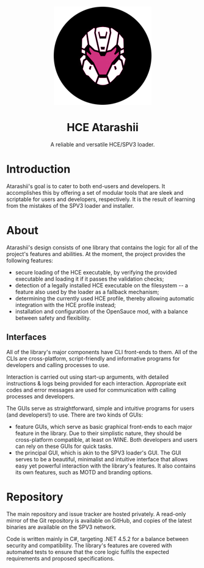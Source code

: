 <html>
    <p align="center">
        <img src="./Atarashii.png"/>
    </p>
    <h1 align="center">
        HCE Atarashii
    </h1>
    <p align="center">
        A reliable and versatile HCE/SPV3 loader.
    </p>
</html>

# Introduction

Atarashii's goal is to cater to both end-users and developers. It accomplishes this by offering a set of modular tools that are sleek and scriptable for users and developers, respectively. It is the result of learning from the mistakes of the SPV3 loader and installer.

# About

Atarashii's design consists of one library that contains the logic for all of the project's features and abilities. At the moment, the project provides the following features:

- secure loading of the HCE executable, by verifying the provided executable and loading it if it passes the validation checks;
- detection of a legally installed HCE executable on the filesystem -- a feature also used by the loader as a fallback mechanism;
- determining the currently used HCE profile, thereby allowing automatic integration with the HCE profile instead;
- installation and configuration of the OpenSauce mod, with a balance between safety and flexibility.

## Interfaces

All of the library's major components have CLI front-ends to them. All of the CLIs are cross-platform, script-friendly and informative programs for developers and calling processes to use.

Interaction is carried out using start-up arguments, with detailed instructions & logs being provided for each interaction. Appropriate exit codes and error messages are used for communication with calling processes and developers.

The GUIs serve as straightforward, simple and intuitive programs for users (and developers!) to use. There are two kinds of GUIs:

- feature GUIs, which serve as basic graphical front-ends to each major feature in the library. Due to their simplistic nature, they should be cross-platform compatible, at least on WINE. Both developers and users can rely on these GUIs for quick tasks.
- the principal GUI, which is akin to the SPV3 loader's GUI. The GUI serves to be a beautiful, minimalist and intuitive interface that allows easy yet powerful interaction with the library's features. It also contains its own features, such as MOTD and branding options.

# Repository

The main repository and issue tracker are hosted privately. A read-only mirror of the Git repository is available on GitHub, and copies of the latest binaries are available on the SPV3 network.

Code is written mainly in C#, targeting .NET 4.5.2 for a balance between security and compatibility. The library's features are covered with automated tests to ensure that the core logic fulfils the expected requirements and proposed specifications.